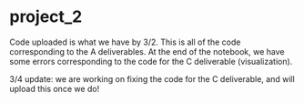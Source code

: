 # project_2

Code uploaded is what we have by 3/2. This is all of the code corresponding to the A deliverables. At the end of the notebook, we have some errors corresponding to the code for the C deliverable (visualization). 

3/4 update: we are working on fixing the code for the C deliverable, and will upload this once we do!
